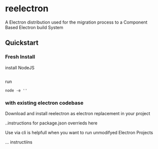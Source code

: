 # reelectron
A Electron distribution used for the migration process to a Component Based Electron build System


## Quickstart 

### Fresh Install
install NodeJS 
```
```

run
```
node -e ''
```

### with existing electron codebase
Download and install reelectron as electron replacement in your project

..instructions for package.json overrieds here


Use via cli is helpfull when you want to run unmodifyed Electron Projects 

... instructiins

